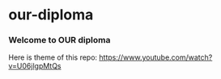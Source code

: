 # our-diploma
### Welcome to OUR diploma
Here is theme of this repo: https://www.youtube.com/watch?v=U06jlgpMtQs

